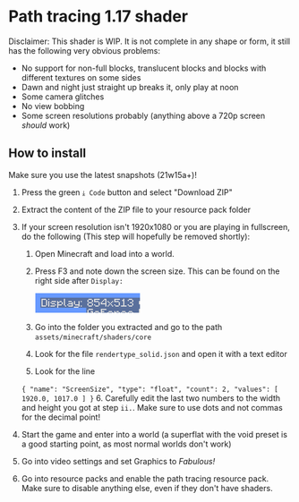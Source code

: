 # Path tracing 1.17 shader

Disclaimer: This shader is WIP. It is not complete in any shape or form, it still has the following very obvious problems:
 - No support for non-full blocks, translucent blocks and blocks with different textures on some sides
 - Dawn and night just straight up breaks it, only play at noon
 - Some camera glitches
 - No view bobbing
 - Some screen resolutions probably (anything above a 720p screen _should_ work)

## How to install

Make sure you use the latest snapshots (21w15a+)!

 1. Press the green `⤓ Code` button and select "Download ZIP"
 2. Extract the content of the ZIP file to your resource pack folder
 3. If your screen resolution isn't 1920x1080 or you are playing in fullscreen, do the following (This step will hopefully be removed shortly):
    1. Open Minecraft and load into a world.
    2. Press F3 and note down the screen size. This can be found on the right side after `Display:`
       
       ![resolution](images/resolution.png)
    3. Go into the folder you extracted and go to the path `assets/minecraft/shaders/core`
    4. Look for the file `rendertype_solid.json` and open it with a text editor
    5. Look for the line
     
    ```{ "name": "ScreenSize", "type": "float", "count": 2, "values": [ 1920.0, 1017.0 ] }```
    6. Carefully edit the last two numbers to the width and height you got at step `ii.`. Make sure to use dots and not commas for the decimal point!
 4. Start the game and enter into a world (a superflat with the void preset is a good starting point, as most normal worlds don't work)
 5. Go into video settings and set Graphics to _Fabulous!_
 6. Go into resource packs and enable the path tracing resource pack. Make sure to disable anything else, even if they don't have shaders.